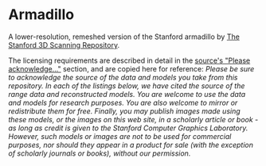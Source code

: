 # Armadillo

A lower-resolution, remeshed version of the Stanford armadillo by [The Stanford 3D Scanning Repository](http://graphics.stanford.edu/data/3Dscanrep/).

The licensing requirements are described in detail in the [source's "Please acknowledge..."](http://graphics.stanford.edu/data/3Dscanrep/) section, and are copied here for reference:
_Please be sure to acknowledge the source of the data and models you take from this repository. In each of the listings below, we have cited the source of the range data and reconstructed models. You are welcome to use the data and models for research purposes. You are also welcome to mirror or redistribute them for free. Finally, you may publish images made using these models, or the images on this web site, in a scholarly article or book - as long as credit is given to the Stanford Computer Graphics Laboratory. However, such models or images are not to be used for commercial purposes, nor should they appear in a product for sale (with the exception of scholarly journals or books), without our permission._

